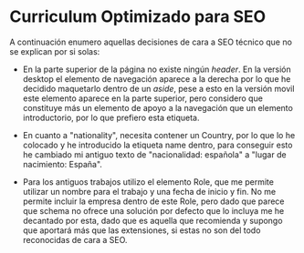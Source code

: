 # Curriculum Optimizado para SEO

A continuación enumero aquellas decisiones de cara a SEO técnico que no se explican por si solas:

* En la parte superior de la página no existe ningún *header*. En la versión desktop el elemento de navegación aparece a la derecha por lo que he decidido maquetarlo dentro de un *aside*, pese a esto en la versión movil este elemento aparece en la parte superior, pero considero que constituye más un elemento de apoyo a la navegación que un elemento introductorio, por lo que prefiero esta etiqueta.

* En cuanto a "nationality", necesita contener un Country, por lo que lo he colocado y he introducido la etiqueta name dentro, para conseguir esto he cambiado mi antiguo texto de "nacionalidad: española" a "lugar de nacimiento: España".

* Para los antiguos trabajos utilizo el elemento Role, que me permite utilizar un nombre para el trabajo y una fecha de inicio y fin. No me permite incluir la empresa dentro de este Role, pero dado que parece que schema no ofrece una solución por defecto que lo incluya me he decantado por esta, dado que es aquella que recomienda y supongo que aportará más que las extensiones, si estas no son del todo reconocidas de cara a SEO.
